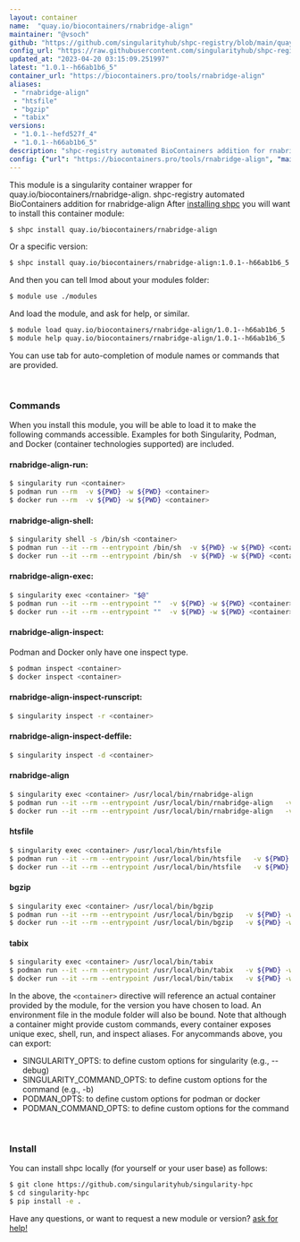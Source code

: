 ```yaml
---
layout: container
name:  "quay.io/biocontainers/rnabridge-align"
maintainer: "@vsoch"
github: "https://github.com/singularityhub/shpc-registry/blob/main/quay.io/biocontainers/rnabridge-align/container.yaml"
config_url: "https://raw.githubusercontent.com/singularityhub/shpc-registry/main/quay.io/biocontainers/rnabridge-align/container.yaml"
updated_at: "2023-04-20 03:15:09.251997"
latest: "1.0.1--h66ab1b6_5"
container_url: "https://biocontainers.pro/tools/rnabridge-align"
aliases:
 - "rnabridge-align"
 - "htsfile"
 - "bgzip"
 - "tabix"
versions:
 - "1.0.1--hefd527f_4"
 - "1.0.1--h66ab1b6_5"
description: "shpc-registry automated BioContainers addition for rnabridge-align"
config: {"url": "https://biocontainers.pro/tools/rnabridge-align", "maintainer": "@vsoch", "description": "shpc-registry automated BioContainers addition for rnabridge-align", "latest": {"1.0.1--h66ab1b6_5": "sha256:fc41f70d61a2983354720e352ac57dfa8c1eee87a72ea9b0e8cc51728cf6a4d8"}, "tags": {"1.0.1--hefd527f_4": "sha256:a0ec6458724051da16962849e49ece50527f373c78978481d570157f5e8ac9f5", "1.0.1--h66ab1b6_5": "sha256:fc41f70d61a2983354720e352ac57dfa8c1eee87a72ea9b0e8cc51728cf6a4d8"}, "docker": "quay.io/biocontainers/rnabridge-align", "aliases": {"rnabridge-align": "/usr/local/bin/rnabridge-align", "htsfile": "/usr/local/bin/htsfile", "bgzip": "/usr/local/bin/bgzip", "tabix": "/usr/local/bin/tabix"}}
---
```


This module is a singularity container wrapper for quay.io/biocontainers/rnabridge-align.
shpc-registry automated BioContainers addition for rnabridge-align
After [installing shpc](#install) you will want to install this container module:


```bash
$ shpc install quay.io/biocontainers/rnabridge-align
```

Or a specific version:

```bash
$ shpc install quay.io/biocontainers/rnabridge-align:1.0.1--h66ab1b6_5
```

And then you can tell lmod about your modules folder:

```bash
$ module use ./modules
```

And load the module, and ask for help, or similar.

```bash
$ module load quay.io/biocontainers/rnabridge-align/1.0.1--h66ab1b6_5
$ module help quay.io/biocontainers/rnabridge-align/1.0.1--h66ab1b6_5
```

You can use tab for auto-completion of module names or commands that are provided.

<br>

### Commands

When you install this module, you will be able to load it to make the following commands accessible.
Examples for both Singularity, Podman, and Docker (container technologies supported) are included.

#### rnabridge-align-run:

```bash
$ singularity run <container>
$ podman run --rm  -v ${PWD} -w ${PWD} <container>
$ docker run --rm  -v ${PWD} -w ${PWD} <container>
```

#### rnabridge-align-shell:

```bash
$ singularity shell -s /bin/sh <container>
$ podman run --it --rm --entrypoint /bin/sh  -v ${PWD} -w ${PWD} <container>
$ docker run --it --rm --entrypoint /bin/sh  -v ${PWD} -w ${PWD} <container>
```

#### rnabridge-align-exec:

```bash
$ singularity exec <container> "$@"
$ podman run --it --rm --entrypoint ""  -v ${PWD} -w ${PWD} <container> "$@"
$ docker run --it --rm --entrypoint ""  -v ${PWD} -w ${PWD} <container> "$@"
```

#### rnabridge-align-inspect:

Podman and Docker only have one inspect type.

```bash
$ podman inspect <container>
$ docker inspect <container>
```

#### rnabridge-align-inspect-runscript:

```bash
$ singularity inspect -r <container>
```

#### rnabridge-align-inspect-deffile:

```bash
$ singularity inspect -d <container>
```


#### rnabridge-align

```bash
$ singularity exec <container> /usr/local/bin/rnabridge-align
$ podman run --it --rm --entrypoint /usr/local/bin/rnabridge-align   -v ${PWD} -w ${PWD} <container> -c " $@"
$ docker run --it --rm --entrypoint /usr/local/bin/rnabridge-align   -v ${PWD} -w ${PWD} <container> -c " $@"
```


#### htsfile

```bash
$ singularity exec <container> /usr/local/bin/htsfile
$ podman run --it --rm --entrypoint /usr/local/bin/htsfile   -v ${PWD} -w ${PWD} <container> -c " $@"
$ docker run --it --rm --entrypoint /usr/local/bin/htsfile   -v ${PWD} -w ${PWD} <container> -c " $@"
```


#### bgzip

```bash
$ singularity exec <container> /usr/local/bin/bgzip
$ podman run --it --rm --entrypoint /usr/local/bin/bgzip   -v ${PWD} -w ${PWD} <container> -c " $@"
$ docker run --it --rm --entrypoint /usr/local/bin/bgzip   -v ${PWD} -w ${PWD} <container> -c " $@"
```


#### tabix

```bash
$ singularity exec <container> /usr/local/bin/tabix
$ podman run --it --rm --entrypoint /usr/local/bin/tabix   -v ${PWD} -w ${PWD} <container> -c " $@"
$ docker run --it --rm --entrypoint /usr/local/bin/tabix   -v ${PWD} -w ${PWD} <container> -c " $@"
```



In the above, the `<container>` directive will reference an actual container provided
by the module, for the version you have chosen to load. An environment file in the
module folder will also be bound. Note that although a container
might provide custom commands, every container exposes unique exec, shell, run, and
inspect aliases. For anycommands above, you can export:

 - SINGULARITY_OPTS: to define custom options for singularity (e.g., --debug)
 - SINGULARITY_COMMAND_OPTS: to define custom options for the command (e.g., -b)
 - PODMAN_OPTS: to define custom options for podman or docker
 - PODMAN_COMMAND_OPTS: to define custom options for the command

<br>

### Install

You can install shpc locally (for yourself or your user base) as follows:

```bash
$ git clone https://github.com/singularityhub/singularity-hpc
$ cd singularity-hpc
$ pip install -e .
```

Have any questions, or want to request a new module or version? [ask for help!](https://github.com/singularityhub/singularity-hpc/issues)